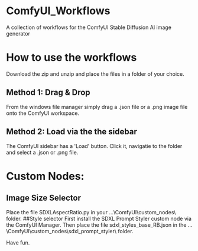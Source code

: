 # ComfyUI_Workflows
A collection of workflows for the ComfyUI Stable Diffusion AI image generator
# How to use the workflows
Download the zip and unzip and place the files in a folder of your choice.
## Method 1: Drag & Drop
From the windows file manager simply drag a .json file or a .png image file onto the ComfyUI workspace.
## Method 2: Load via the the sidebar
The ComfyUI sidebar has a 'Load' button. Click it, navigatie to the folder and select a .json or .png file.
# Custom Nodes:
## Image Size Selector
Place the file SDXLAspectRatio.py in your …\ComfyUI\custom_nodes\ folder.
##Style selector
First install the SDXL Prompt Styler custom node via the ComfyUI Manager.
Then place the file sdxl_styles_base_RB.json in the …\ComfyUI\custom_nodes\sdxl_prompt_styler\ folder.

Have fun.
